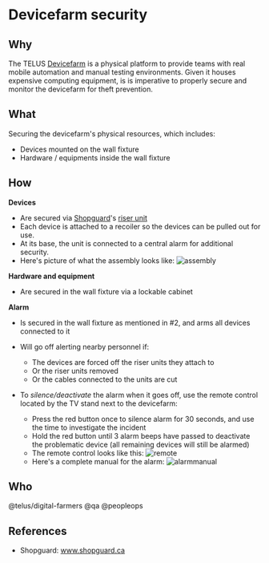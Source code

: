 # Devicefarm security

## Why

The TELUS [Devicefarm][devicefarm] is a physical platform to provide teams with real mobile automation and manual testing environments. Given it houses expensive computing equipment, is is imperative to properly secure and monitor the devicefarm for theft prevention.

## What

Securing the devicefarm's physical resources, which includes:

- Devices mounted on the wall fixture
- Hardware / equipments inside the wall fixture

## How

**Devices**

- Are secured via [Shopguard][shopguard]'s [riser unit][4wriser]
- Each device is attached to a recoiler so the devices can be pulled out for use. 
- At its base, the unit is connected to a central alarm for additional security.
- Here's picture of what the assembly looks like: ![assembly][]

**Hardware and equipment** 

- Are secured in the wall fixture via a lockable cabinet

**Alarm**

- Is secured in the wall fixture as mentioned in #2, and arms all devices connected to it

- Will go off alerting nearby personnel if:
  - The devices are forced off the riser units they attach to
  - Or the riser units removed
  - Or the cables connected to the units are cut

- To _silence/deactivate_ the alarm when it goes off, use the remote control located by the TV stand next to the devicefarm:
  - Press the red button once to silence alarm for 30 seconds, and use the time to investigate the incident
  - Hold the red button until 3 alarm beeps have passed to deactivate the problematic device (all remaining devices will still be alarmed)
  - The remote control looks like this: ![remote][]
  - Here's a complete manual for the alarm: ![alarmmanual][]

## Who

@telus/digital-farmers @qa @peopleops

## References

- Shopguard: www.shopguard.ca

[devicefarm]: ./devicefarm.md

[shopguard]: www.shopguard.ca

[4wriser]: https://drive.google.com/open?id=0B-bqF6r0I5YgNXNXZW5mWkpyV2tPcTg2ZDdDSU1OQTh4bDJR

[remote]: ./devicefarm_media/remote.jpeg

[alarmmanual]: ./devicefarm_media/alarm_manual.jpg

[assembly]: ./devicefarm_media/assembly.jpeg
